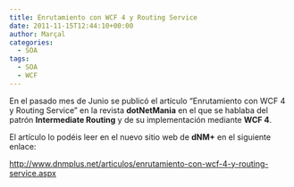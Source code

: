 ```yaml
---
title: Enrutamiento con WCF 4 y Routing Service
date: 2011-11-15T12:44:10+00:00
author: Marçal
categories:
  - SOA
tags:
  - SOA
  - WCF
---
```

En el pasado mes de Junio se publicó el artículo &#8220;Enrutamiento con WCF 4 y Routing Service&#8221; en la revista **dotNetMania** en el que se hablaba del patrón **Intermediate Routing** y de su implementación mediante **WCF 4**.

El artículo lo podéis leer en el nuevo sitio web de **dNM+** en el siguiente enlace:
  
<a href="http://www.dnmplus.net/articulos/enrutamiento-con-wcf-4-y-routing-service.aspx" target="_blank">http://www.dnmplus.net/articulos/enrutamiento-con-wcf-4-y-routing-service.aspx</a>